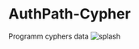 # AuthPath-Cypher
Programm cyphers data
![splash](https://user-images.githubusercontent.com/63235817/129019868-f1972f54-4d67-4675-94fb-f8fb3ba38e7c.png)
